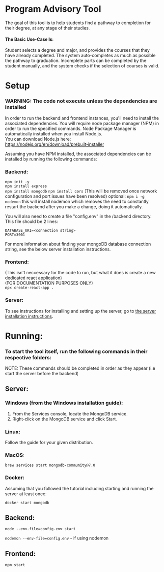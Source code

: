 
# Program Advisory Tool
The goal of this tool is to help students find a pathway to completion for their degree, at any stage of their studies. 

#### The Basic Use-Case Is:
Student selects a degree and major, and provides the courses that they have already completed. The system auto-completes as much as possible the pathway to graduation. Incomplete parts can be completed by the student manually, and the system checks if the selection of courses is valid.

# Setup
### WARNING: The code not execute unless the dependencies are installed

In order to run the backend and frontend instances, you'll need to install the associated dependencies. You will require node package manager (NPM) in order to run the specified commands. 
Node Package Manager is automatically installed when you install Node.js.  
You can download Node.js here:  
https://nodejs.org/en/download/prebuilt-installer   

Assuming you have NPM installed, the associated dependencies can be installed by running the following commands:

### Backend:
`npm init -y`  
`npm install express`  
`npm install mongodb`
`npm install cors` (This will be removed once network configuration and port issues have been resolved) 
optional: `npm i -g nodemon` this will install nodemon which removes the need to constantly restart the backend after you make a change, doing it automatically.

You will also need to create a file "config.env" in the /backend directory. This file should be 2 lines:

```
DATABASE_URI=<connection string>
PORT=3001
```
For more information about finding your mongoDB database connection string, see the below server installation instructions.

### Frontend:
(This isn't neccessary for the code to run, but what it does is create a new dedicated react application)  
(FOR DOCUMENTATION PURPOSES ONLY)  
`npx create-react-app .`  

### Server:
To see instructions for installing and setting up the server, go to [the server installation instructions](/serverInstallation/README.MD).


# Running:
### To start the tool itself, run the following commands in their respective folders:

NOTE: These commands should be completed in order as they appear (i.e start the server before the backend)
## Server:
### Windows (from the Windows installation guide):
1. From the Services console, locate the MongoDB service.
2. Right-click on the MongoDB service and click Start.

### Linux:
Follow the guide for your given distribution.

### MacOS:
`brew services start mongodb-community@7.0`

### Docker:
Assuming that you followed the tutorial including starting and running the server at least once:

`docker start mongodb`

## Backend:
`node --env-file=config.env start`

`nodemon --env-file=config.env` - if using nodemon

## Frontend:
`npm start`
